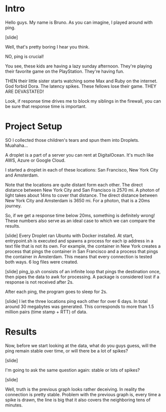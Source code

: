 # Intro
Hello guys.
My name is Bruno.
As you can imagine, I played around with ping.

[slide]

Well, that's pretty boring I hear you think.

NO, ping is crucial!

You see, these kids are having a lazy sunday afternoon.
They're playing their favorite game on the PlayStation.
They're having fun.

THEN their little sister starts watching some Max and
Ruby on the internet. God forbid Dora.
The latency spikes.
These fellows lose their game.
THEY ARE DEVASTATED!

Look, if response time drives me to block my siblings
in the firewall, you can be sure that response time is important.

# Project Setup
SO I collected those children's tears and spun them into Droplets.
Muahaha...

A droplet is a part of a server you can rent at DigitalOcean.
It's much like AWS, Azure or Google Cloud.

I started a droplet in each of these locations:
San Francisco, New York City and Amsterdam.

Note that the locations are quite distant form each other.
The direct distance between New York City and San Francisco
is 2570 mi. A photon of light takes about 14ms to cover that
distance.
The direct distance between New York City and Amsterdam is
3650 mi. For a photon, that is a 20ms journey.

So, if we get a response time below 20ms, something is
definitely wrong! These numbers also serve as an ideal case
to which we can compare the results.

[slide]
Every Droplet ran Ubuntu with Docker installed.
At start, entrypoint.sh is executed and spawns a process
for each ip address in a text file that is not its own.
For example, the container in New York creates a process that
pings the container in San Francisco and a process that
pings the container in Amsterdam.
This means that every connection is tested both ways.
6 log files were created.

[slide]
ping_ip.sh consists of an infinite loop that pings the
destination once, then pipes the data to awk for processing.
A package is considered lost if a response is not received
after 2s.

After each ping, the program goes to sleep for 2s.

[slide]
I let the three locations ping each other for over 6 days.
In total around 30 megabytes was generated.
This corresponds to more than 1.5 million pairs (time stamp + RTT) of data.

# Results
Now, before we start looking at the data, what do you guys guess,
will the ping remain stable over time, or will there be a lot of
spikes?

[slide]

I'm going to ask the same question again: stable or lots of spikes?

[slide]

Well, truth is the previous graph looks rather deceiving.
In reality the connection is pretty stable.
Problem with the previous graph is, every time a spike is drawn,
the line is big that it also covers the neighboring tens of minutes.
